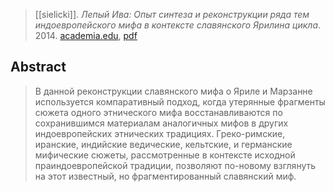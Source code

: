 > [[sielicki]]. *Лепый Ива: Опыт синтеза и реконструкции ряда тем индоевропейского мифа в контексте славянского Ярилина цикла*. 2014. [academia.edu](https://www.academia.edu/8142874/%D0%9B%D0%B5%D0%BF%D1%8B%D0%B9-%D0%98%D0%B2%D0%B0-%D0%9E%D0%BF%D1%8B%D1%82-%D1%81%D0%B8%D0%BD%D1%82%D0%B5%D0%B7%D0%B0-%D0%B8-%D1%80%D0%B5%D0%BA%D0%BE%D0%BD%D1%81%D1%82%D1%80%D1%83%D0%BA%D1%86%D0%B8%D0%B8-%D1%80%D1%8F%D0%B4%D0%B0-%D1%82%D0%B5%D0%BC-%D0%B8%D0%BD%D0%B4%D0%BE%D0%B5%D0%B2%D1%80%D0%BE%D0%BF%D0%B5%D0%B9%D1%81%D0%BA%D0%BE%D0%B3%D0%BE-%D0%BC%D0%B8%D1%84%D0%B0-%D0%B2-%D0%BA%D0%BE%D0%BD%D1%82%D0%B5%D0%BA%D1%81%D1%82%D0%B5-%D1%81%D0%BB%D0%B0%D0%B2%D1%8F%D0%BD%D1%81%D0%BA%D0%BE%D0%B3%D0%BE-%D0%AF%D1%80%D0%B8%D0%BB%D0%B8%D0%BD%D0%B0-%D1%86%D0%B8%D0%BA%D0%BB%D0%B0), [pdf](s-sielicki2014iva.pdf)

## Abstract
> В данной реконструкции славянского мифа о Яриле и Марзанне используется компаративный подход, когда утерянные фрагменты сюжета одного этнического мифа восстанавливаются по сохранившимся материалам аналогичных мифов в других индоевропейских этнических традициях. Греко-римские, иранские, индийские ведические, кельтские, и германские мифические сюжеты, рассмотренные в контексте исходной праиндоевропейской традиции, позволяют по-новому взглянуть на этот известный, но фрагментированный славянский миф.